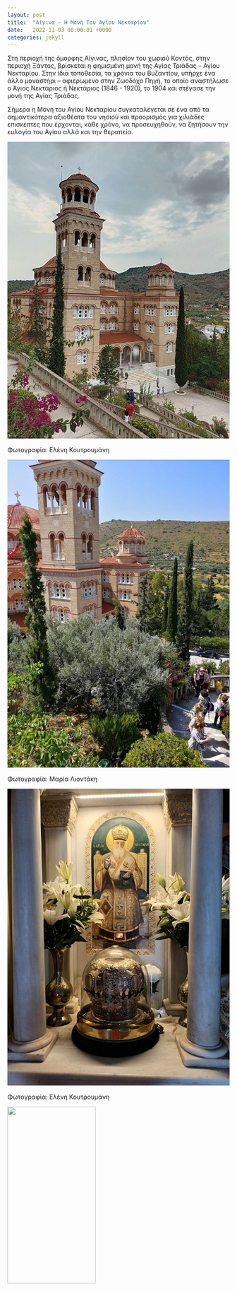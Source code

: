 ```yaml
---
layout: post
title:  "Αίγινα – Η Μονή Του Αγίου Νεκταρίου"
date:   2022-11-03 00:00:01 +0000
categories: jekyll
---
```

Στη περιοχή της όμορφης Αίγινας, πλησίον του χωριού Κοντός, στην περιοχή Ξάντος, βρίσκεται η φημισμένη μονή της Αγίας Τριάδας – Αγίου Νεκταρίου. Στην ίδια τοποθεσία, τα χρόνια του Βυζαντίου, υπήρχε ένα άλλο μοναστήρι – αφιερωμένο στην Ζωοδόχο Πηγή, το οποίο αναστήλωσε ο Άγιος Νεκτάριος ή Νεκτάριος (1846 - 1920), το 1904 και στέγασε την μονή της Αγίας Τριάδας.

Σήμερα η Μονή του Αγίου Νεκταρίου συγκαταλέγεται σε ένα από τα σημαντικότερα αξιοθέατα του νησιού και προορισμός για χιλιάδες επισκέπτες που έρχονται, κάθε χρόνο, να προσευχηθούν, να ζητήσουν την ευλογία του Αγίου αλλά και την θεραπεία.

![Άγιος Νεκτάριος 1](https://raw.githubusercontent.com/ASkouloudakis/heritage-promotion/master/assets/images/agiosNektarios1.jpg)

Φωτογραφία: Ελένη Κουτρουμάνη

![Άγιος Νεκτάριος 2](https://raw.githubusercontent.com/ASkouloudakis/heritage-promotion/master/assets/images/agiosNektarios3.jpg)

Φωτογραφία: Μαρία Λιοντάκη

![Άγιος Νεκτάριος 1](https://raw.githubusercontent.com/ASkouloudakis/heritage-promotion/master/assets/images/agiosNektarios2.jpg)

Φωτογραφία: Ελένη Κουτρουμάνη

<img src="https://camo.githubusercontent.com/..." data-canonical-src="https://gyazo.com/eb5c5741b6a9a16c692170a41a49c858.png" width="200" height="400" />
